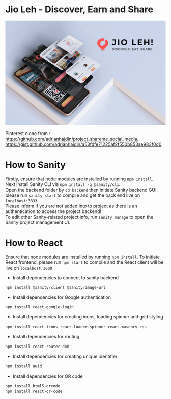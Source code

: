 # Jio Leh - Discover, Earn and Share
![alt_text](https://github.com/Dev317/jioleh/blob/main/jioleh%20splash.png)

Pinterest clone from : https://github.com/adrianhajdin/project_shareme_social_media, https://gist.github.com/adrianhajdin/a53fdfe71225af2f550b853ae983f0d0

# How to Sanity
Firstly, ensure that node modules are installed by running `npm install`. <br>
Next install Sanity CLI via `npm install -g @sanity/cli`. <br>
Open the backend folder by `cd backend` then initiate Sanity backend GUI, please run `sanity start` to compile and get the back end live on `localhost:3333`. <br>
Please inform if you are not added into to project as there is an authentication to access the project backend! <br>
To edit other Sanity-related project info, run `sanity manage` to open the Sanity project management UI. <br>


# How to React
Ensure that node modules are installed by running `npm install`. To initiate React frontend, please run `npm start` to compile and the React client will be live on `localhost:3000`

- Install dependencies to connect to sanity backend

```powershell
npm install @sanity/client @sanity/image-url
```

- Install dependencies for Google authentication

```powershell
npm install react-google-login 
```

- Install dependencies for creating icons, loading spinner and grid styling

```powershell
npm install react-icons react-loader-spinner react-masonry-css
```

- Install dependencies for routing

```powershell
npm install react-router-dom
```

- Install dependencies for creating unique identifier

```powershell
npm install uuid
```

- Install dependencies for QR code

```powershell
npm install html5-qrcode
npm install react-qr-code
```
